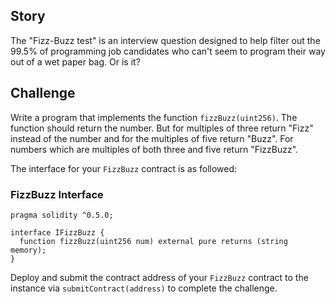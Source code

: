 ## Story

The "Fizz-Buzz test" is an interview question designed to help filter out the 99.5% of programming job candidates who can't seem to program their way out of a wet paper bag. Or is it?

## Challenge

Write a program that implements the function `fizzBuzz(uint256)`. The function should return the number. But for multiples of three return "Fizz" instead of the number and for the multiples of five return "Buzz". For numbers which are multiples of both three and five return "FizzBuzz".

The interface for your `FizzBuzz` contract is as followed:

### FizzBuzz Interface
```
pragma solidity ^0.5.0;

interface IFizzBuzz {
  function fizzBuzz(uint256 num) external pure returns (string memory);
}
```

Deploy and submit the contract address of your `FizzBuzz` contract to the instance via `submitContract(address)` to complete the challenge.
